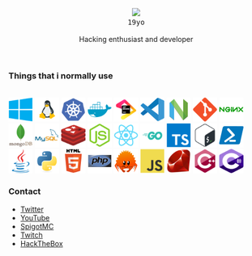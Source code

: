 <p align="center">
  <a src="https://discord.com/users/247463596169101313">
    <img src="https://lanyard.cnrad.dev/api/247463596169101313?idleMessage=watching%20things..."/>
  </a>
  <br>
  <kbd>19yo</kbd>
  <br>
  <br>
  <span>Hacking enthusiast and developer</span>
  <!-- also <br> lover -->
</p>
  
<br>
<h3>Things that i normally use</h3>  
<br>
<p style="display: inline">
  <img src="assets/windows.svg" width="48" height="48" title="Windows w/ Active Directory">
  <img src="assets/linux.svg" width="48" height="48" title="Linux (i use Arch btw)">
  <img src="assets/kubernetes.svg" width="48" height="48" title="Kubernetes">
  <img src="assets/docker.svg" width="48" height="48" title="Docker">
  <img src="assets/jetbrains.svg" width="48" height="48" title="JetBrains IDEs">
  <img src="assets/vscode.svg" width="48" height="48" title="Visual Studio Code">
  <img src="assets/nvim.png" title="Neovim">
  <img src="assets/git.svg" width="48" height="48" title="git">
  <img src="assets/nginx.svg" width="48" height="48" title="nginx"/>
  <img src="assets/mongodb.svg" width="48" height="48" title="MongoDB"/>
  <img src="assets/mysql.svg" width="48" height="48" title="MySQL"/>
  <img src="assets/redis.svg" width="48" height="48" title="Redis"/>
  <img src="assets/nodejs.svg" width="48" height="48" title="node.js"/>
  <img src="assets/react.svg" width="48" height="48" title="React and some of its 214123 libraries/frameworks"/>
  <img src="assets/go.svg" width="48" height="48" title="Golang"/>
  <img src="assets/typescript.svg" width="48" height="48" title="TypeScript"/>
  <img src="assets/bash.svg" width="48" height="48" title="Bash"/>
  <img src="assets/powershell.png" title="PowerShell"/>
  <img src="assets/java.svg" width="48" height="48" title="Java"/>
  <img src="assets/python.svg" width="48" height="48" title="Python"/>
  <img src="assets/html.svg" width="48" height="48" title="The best language for cybersecurity"/>
  <img src="assets/php.svg" width="48" height="48" title="PHP"/>
  <img src="assets/rust.svg" width="48" height="48" title="Rust"/>
  <img src="assets/javascript.svg" width="48" height="48" title="JavaScript"/>
  <img src="assets/ruby.svg" width="48" height="48" title="Ruby"/>
  <img src="assets/cpp.svg" width="48" height="48" title="C++"/>
  <img src="assets/cs.svg" width="48" height="48" title="C#"/>
</p>

<h3>Contact</h3>

- <a href="https://twitter.com/iVz0n">Twitter</a> 
- <a href="https://www.youtube.com/channel/UCgSLUDYucrmqfkexJbosVZwn">YouTube</a> 
- <a href="https://www.spigotmc.org/members/vz0n.700508/">SpigotMC</a> 
- <a href="https://www.twitch.tv/ivz0n">Twitch</a>
- <a href="https://app.hackthebox.com/profile/1129266">HackTheBox</a>
<!-- if you are doing OSINT, then there are my accounts. -->



